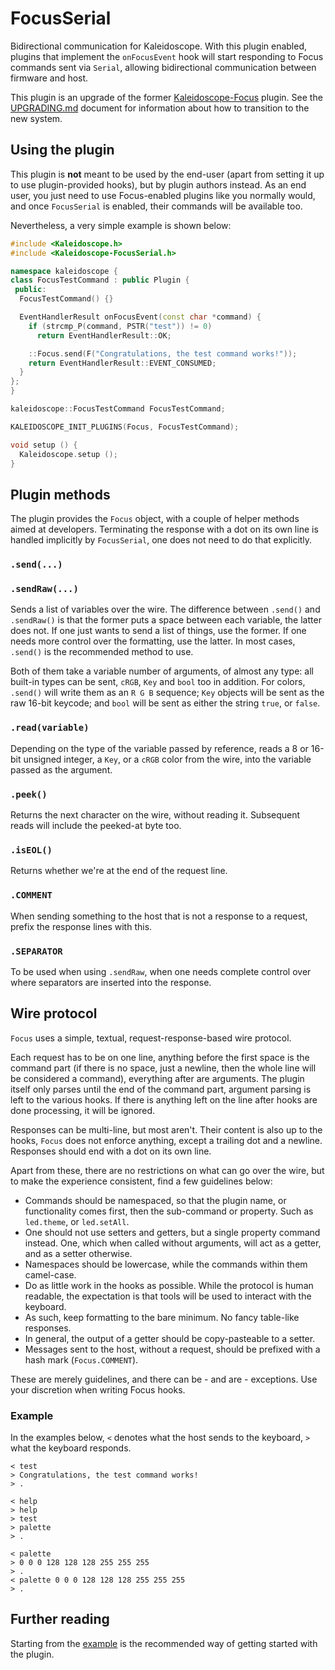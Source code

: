 # FocusSerial

Bidirectional communication for Kaleidoscope. With this plugin enabled, plugins that implement the `onFocusEvent` hook will start responding to Focus commands sent via `Serial`, allowing bidirectional communication between firmware and host.

This plugin is an upgrade of the former [Kaleidoscope-Focus][kaleidoscope:focus] plugin. See the [UPGRADING.md][upgrading] document for information about how to transition to the new system.

 [kaleidoscope:focus]: (Kaleidoscope-FocusSerial.md)
 [upgrading]: ../../UPGRADING.md#bidirectional-communication-for-plugins

## Using the plugin

This plugin is **not** meant to be used by the end-user (apart from setting it up to use plugin-provided hooks), but by plugin authors instead. As an end user, you just need to use Focus-enabled plugins like you normally would, and once `FocusSerial` is enabled, their commands will be available too.

Nevertheless, a very simple example is shown below:

```c++
#include <Kaleidoscope.h>
#include <Kaleidoscope-FocusSerial.h>

namespace kaleidoscope {
class FocusTestCommand : public Plugin {
 public:
  FocusTestCommand() {}

  EventHandlerResult onFocusEvent(const char *command) {
    if (strcmp_P(command, PSTR("test")) != 0)
      return EventHandlerResult::OK;

    ::Focus.send(F("Congratulations, the test command works!"));
    return EventHandlerResult::EVENT_CONSUMED;
  }
};
}

kaleidoscope::FocusTestCommand FocusTestCommand;

KALEIDOSCOPE_INIT_PLUGINS(Focus, FocusTestCommand);

void setup () {
  Kaleidoscope.setup ();
}
```

## Plugin methods

The plugin provides the `Focus` object, with a couple of helper methods aimed at developers. Terminating the response with a dot on its own line is handled implicitly by `FocusSerial`, one does not need to do that explicitly.

### `.send(...)`
### `.sendRaw(...)`

Sends a list of variables over the wire. The difference between `.send()` and `.sendRaw()` is that the former puts a space between each variable, the latter does not. If one just wants to send a list of things, use the former. If one needs more control over the formatting, use the latter. In most cases, `.send()` is the recommended method to use.

Both of them take a variable number of arguments, of almost any type: all built-in types can be sent, `cRGB`, `Key` and `bool` too in addition. For colors, `.send()` will write them as an `R G B` sequence; `Key` objects will be sent as the raw 16-bit keycode; and `bool` will be sent as either the string `true`, or `false`.

### `.read(variable)`

Depending on the type of the variable passed by reference, reads a 8 or 16-bit unsigned integer, a `Key`, or a `cRGB` color from the wire, into the variable passed as the argument.

### `.peek()`

Returns the next character on the wire, without reading it. Subsequent reads will include the peeked-at byte too.

### `.isEOL()`

Returns whether we're at the end of the request line.

### `.COMMENT`

When sending something to the host that is not a response to a request, prefix the response lines with this.

### `.SEPARATOR`

To be used when using `.sendRaw`, when one needs complete control over where separators are inserted into the response.

## Wire protocol

`Focus` uses a simple, textual, request-response-based wire protocol.

Each request has to be on one line, anything before the first space is the command part (if there is no space, just a newline, then the whole line will be considered a command), everything after are arguments. The plugin itself only parses until the end of the command part, argument parsing is left to the various hooks. If there is anything left on the line after hooks are done processing, it will be ignored.

Responses can be multi-line, but most aren't. Their content is also up to the hooks, `Focus` does not enforce anything, except a trailing dot and a newline. Responses should end with a dot on its own line.

Apart from these, there are no restrictions on what can go over the wire, but to make the experience consistent, find a few guidelines below:

* Commands should be namespaced, so that the plugin name, or functionality comes first, then the sub-command or property. Such as `led.theme`, or `led.setAll`.
* One should not use setters and getters, but a single property command instead. One, which when called without arguments, will act as a getter, and as a setter otherwise.
* Namespaces should be lowercase, while the commands within them camel-case.
* Do as little work in the hooks as possible. While the protocol is human readable, the expectation is that tools will be used to interact with the keyboard.
* As such, keep formatting to the bare minimum. No fancy table-like responses.
* In general, the output of a getter should be copy-pasteable to a setter.
* Messages sent to the host, without a request, should be prefixed with a hash mark (`Focus.COMMENT`).

These are merely guidelines, and there can be - and are - exceptions. Use your discretion when writing Focus hooks.

### Example

In the examples below, `<` denotes what the host sends to the keyboard, `>` what
the keyboard responds.

```
< test
> Congratulations, the test command works!
> .
```

```
< help
> help
> test
> palette
> .
```

```
< palette
> 0 0 0 128 128 128 255 255 255
> .
< palette 0 0 0 128 128 128 255 255 255
> .
```

## Further reading

Starting from the [example][plugin:example] is the recommended way of getting started with the plugin.

  [plugin:example]: /examples/Features/FocusSerial/FocusSerial.ino

